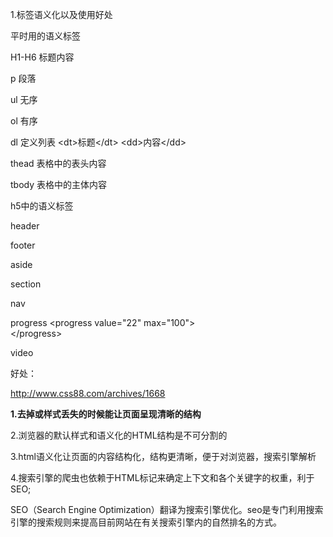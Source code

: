 1.标签语义化以及使用好处

平时用的语义标签

H1-H6 标题内容

p 段落

ul 无序

ol 有序

dl 定义列表   &lt;dt&gt;标题&lt;/dt&gt;   &lt;dd&gt;内容&lt;/dd&gt;

thead 表格中的表头内容

tbody 表格中的主体内容

h5中的语义标签

header

footer

aside

section

nav

progress   &lt;progress value="22" max="100"&gt;  
&lt;/progress&gt;

video

好处：

http://www.css88.com/archives/1668

**1.去掉或样式丢失的时候能让页面呈现清晰的结构**

2.浏览器的默认样式和语义化的HTML结构是不可分割的

3.html语义化让页面的内容结构化，结构更清晰，便于对浏览器，搜索引擎解析

4.搜索引擎的爬虫也依赖于HTML标记来确定上下文和各个关键字的权重，利于SEO;

SEO（Search Engine Optimization）翻译为搜索引擎优化。seo是专门利用搜索引擎的搜索规则来提高目前网站在有关搜索引擎内的自然排名的方式。

